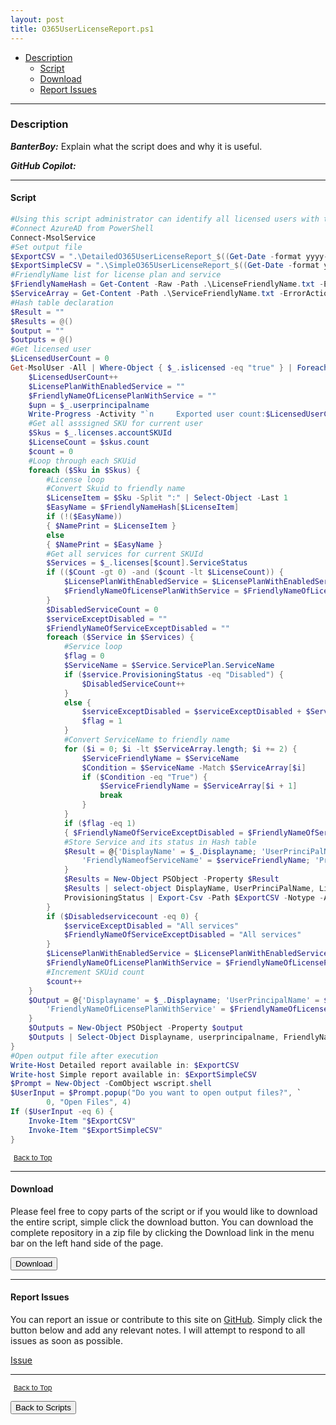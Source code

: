```yaml
---
layout: post
title: O365UserLicenseReport.ps1
---
```


- [Description](#description)
  - [Script](#script)
  - [Download](#download)
  - [Report Issues](#report-issues)

---

### Description

**_BanterBoy:_** Explain what the script does and why it is useful.

**_GitHub Copilot:_**

---

#### Script

```powershell
#Using this script administrator can identify all licensed users with their assigned licenses, services, and its status.
#Connect AzureAD from PowerShell
Connect-MsolService
#Set output file
$ExportCSV = ".\DetailedO365UserLicenseReport_$((Get-Date -format yyyy-MMM-dd-ddd` hh-mm` tt).ToString()).csv"
$ExportSimpleCSV = ".\SimpleO365UserLicenseReport_$((Get-Date -format yyyy-MMM-dd-ddd` hh-mm` tt).ToString()).csv"
#FriendlyName list for license plan and service
$FriendlyNameHash = Get-Content -Raw -Path .\LicenseFriendlyName.txt -ErrorAction Stop | ConvertFrom-StringData
$ServiceArray = Get-Content -Path .\ServiceFriendlyName.txt -ErrorAction Stop
#Hash table declaration
$Result = ""
$Results = @()
$output = ""
$outputs = @()
#Get licensed user
$LicensedUserCount = 0
Get-MsolUser -All | Where-Object { $_.islicensed -eq "true" } | Foreach-Object { #User loop
    $LicensedUserCount++
    $LicensePlanWithEnabledService = ""
    $FriendlyNameOfLicensePlanWithService = ""
    $upn = $_.userprincipalname
    Write-Progress -Activity "`n     Exported user count:$LicensedUserCount "`n"Currently Processing:$upn"
    #Get all asssigned SKU for current user
    $Skus = $_.licenses.accountSKUId
    $LicenseCount = $skus.count
    $count = 0
    #Loop through each SKUid
    foreach ($Sku in $Skus) {
        #License loop
        #Convert Skuid to friendly name
        $LicenseItem = $Sku -Split ":" | Select-Object -Last 1
        $EasyName = $FriendlyNameHash[$LicenseItem]
        if (!($EasyName))
        { $NamePrint = $LicenseItem }
        else
        { $NamePrint = $EasyName }
        #Get all services for current SKUId
        $Services = $_.licenses[$count].ServiceStatus
        if (($Count -gt 0) -and ($count -lt $LicenseCount)) {
            $LicensePlanWithEnabledService = $LicensePlanWithEnabledService + ","
            $FriendlyNameOfLicensePlanWithService = $FriendlyNameOfLicensePlanWithService + ","
        }
        $DisabledServiceCount = 0
        $serviceExceptDisabled = ""
        $FriendlyNameOfServiceExceptDisabled = ""
        foreach ($Service in $Services) {
            #Service loop
            $flag = 0
            $ServiceName = $Service.ServicePlan.ServiceName
            if ($service.ProvisioningStatus -eq "Disabled") {
                $DisabledServiceCount++
            }
            else {
                $serviceExceptDisabled = $serviceExceptDisabled + $ServiceName + ","
                $flag = 1
            }
            #Convert ServiceName to friendly name
            for ($i = 0; $i -lt $ServiceArray.length; $i += 2) {
                $ServiceFriendlyName = $ServiceName
                $Condition = $ServiceName -Match $ServiceArray[$i]
                if ($Condition -eq "True") {
                    $ServiceFriendlyName = $ServiceArray[$i + 1]
                    break
                }
            }
            if ($flag -eq 1)
            { $FriendlyNameOfServiceExceptDisabled = $FriendlyNameOfServiceExceptDisabled + $ServiceFriendlyName + "," }
            #Store Service and its status in Hash table
            $Result = @{'DisplayName' = $_.Displayname; 'UserPrinciPalName' = $upn; 'LicensePlan' = $Licenseitem; 'FriendlyNameofLicensePlan' = $nameprint; 'ServiceName' = $service.ServicePlan.ServiceName;
                'FriendlyNameofServiceName' = $serviceFriendlyName; 'ProvisioningStatus' = $service.ProvisioningStatus
            }
            $Results = New-Object PSObject -Property $Result
            $Results | select-object DisplayName, UserPrinciPalName, LicensePlan, FriendlyNameofLicensePlan, ServiceName, FriendlyNameofServiceName,
            ProvisioningStatus | Export-Csv -Path $ExportCSV -Notype -Append
        }
        if ($Disabledservicecount -eq 0) {
            $serviceExceptDisabled = "All services"
            $FriendlyNameOfServiceExceptDisabled = "All services"
        }
        $LicensePlanWithEnabledService = $LicensePlanWithEnabledService + $Licenseitem + "[" + $serviceExceptDisabled + "]"
        $FriendlyNameOfLicensePlanWithService = $FriendlyNameOfLicensePlanWithService + $NamePrint + "[" + $FriendlyNameOfServiceExceptDisabled + "]"
        #Increment SKUid count
        $count++
    }
    $Output = @{'Displayname' = $_.Displayname; 'UserPrincipalName' = $upn;
        'FriendlyNameOfLicensePlanWithService' = $FriendlyNameOfLicensePlanWithService
    }
    $Outputs = New-Object PSObject -Property $output
    $Outputs | Select-Object Displayname, userprincipalname, FriendlyNameOfLicensePlanWithService | Export-Csv -path $ExportSimpleCSV -NoTypeInformation -Append
}
#Open output file after execution
Write-Host Detailed report available in: $ExportCSV
Write-host Simple report available in: $ExportSimpleCSV
$Prompt = New-Object -ComObject wscript.shell
$UserInput = $Prompt.popup("Do you want to open output files?", `
        0, "Open Files", 4)
If ($UserInput -eq 6) {
    Invoke-Item "$ExportCSV"
    Invoke-Item "$ExportSimpleCSV"
}
```

<span style="font-size:11px;"><a href="#"><i class="fas fa-caret-up" aria-hidden="true" style="color: white; margin-right:5px;"></i>Back to Top</a></span>

---

#### Download

Please feel free to copy parts of the script or if you would like to download the entire script, simple click the download button. You can download the complete repository in a zip file by clicking the Download link in the menu bar on the left hand side of the page.

<button class="btn" type="submit" onclick="window.open('/PowerShell/scripts/information/O365UserLicenseReport.ps1')">
    <i class="fa fa-cloud-download-alt">
    </i>
        Download
</button>

---

#### Report Issues

You can report an issue or contribute to this site on <a href="https://github.com/BanterBoy/scripts-blog/issues">GitHub</a>. Simply click the button below and add any relevant notes. I will attempt to respond to all issues as soon as possible.

<!-- Place this tag where you want the button to render. -->

<a class="github-button" href="https://github.com/BanterBoy/scripts-blog/issues/new?title=O365UserLicenseReport.ps1&body=There is a problem with this function. Please find details below." data-show-count="true" aria-label="Issue BanterBoy/scripts-blog on GitHub">Issue</a>

---

<span style="font-size:11px;"><a href="#"><i class="fas fa-caret-up" aria-hidden="true" style="color: white; margin-right:5px;"></i>Back to Top</a></span>

<a href="/menu/_pages/scripts.html">
    <button class="btn">
        <i class='fas fa-reply'>
        </i>
            Back to Scripts
    </button>
</a>

[1]: http://ecotrust-canada.github.io/markdown-toc
[2]: https://github.com/googlearchive/code-prettify
